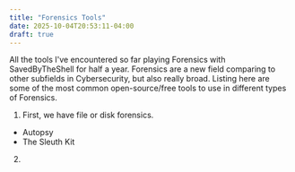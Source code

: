```yaml
---
title: "Forensics Tools"
date: 2025-10-04T20:53:11-04:00
draft: true
---
```


All the tools I've encountered so far playing Forensics with SavedByTheShell for half a year. 
Forensics are a new field comparing to other subfields in Cybersecurity, but also really broad. 
Listing here are some of the most common open-source/free tools to use in different types of Forensics. 

1. First, we have file or disk forensics. 
- Autopsy
- The Sleuth Kit

2. 